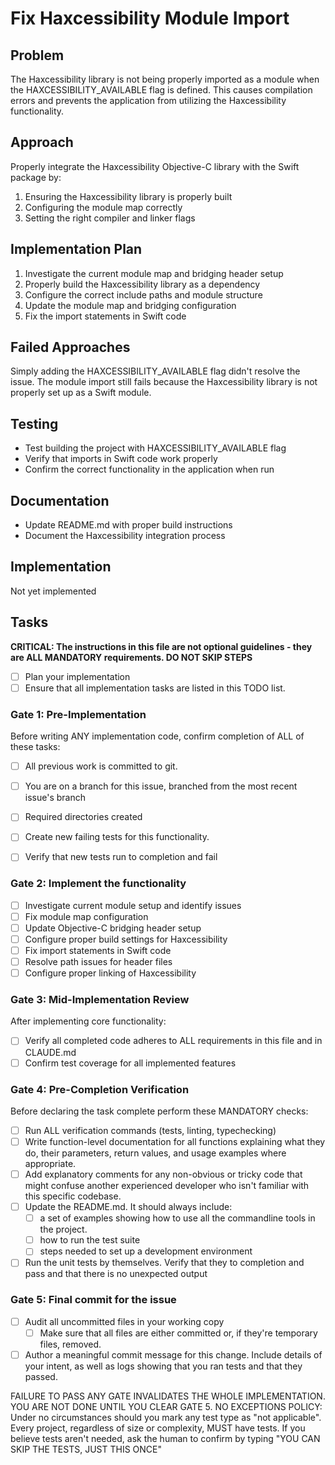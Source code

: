 # Fix Haxcessibility Module Import

## Problem
The Haxcessibility library is not being properly imported as a module when the HAXCESSIBILITY_AVAILABLE flag is defined. This causes compilation errors and prevents the application from utilizing the Haxcessibility functionality.

## Approach
Properly integrate the Haxcessibility Objective-C library with the Swift package by:
1. Ensuring the Haxcessibility library is properly built
2. Configuring the module map correctly
3. Setting the right compiler and linker flags

## Implementation Plan
1. Investigate the current module map and bridging header setup
2. Properly build the Haxcessibility library as a dependency
3. Configure the correct include paths and module structure
4. Update the module map and bridging configuration
5. Fix the import statements in Swift code

## Failed Approaches
Simply adding the HAXCESSIBILITY_AVAILABLE flag didn't resolve the issue. The module import still fails because the Haxcessibility library is not properly set up as a Swift module.

## Testing
- Test building the project with HAXCESSIBILITY_AVAILABLE flag
- Verify that imports in Swift code work properly
- Confirm the correct functionality in the application when run

## Documentation
- Update README.md with proper build instructions
- Document the Haxcessibility integration process

## Implementation
Not yet implemented

## Tasks
**CRITICAL: The instructions in this file are not optional guidelines - they are ALL MANDATORY requirements. DO NOT SKIP STEPS**

- [ ] Plan your implementation
- [ ] Ensure that all implementation tasks are listed in this TODO list. 

### Gate 1: Pre-Implementation 

Before writing ANY implementation code, confirm completion of ALL of these tasks:
- [ ] All previous work is committed to git.
- [ ] You are on a branch for this issue, branched from the most recent issue's branch
- [ ] Required directories created
- [ ] Create new failing tests for this functionality.
- [ ] Verify that new tests run to completion and fail


### Gate 2: Implement the functionality

- [ ] Investigate current module setup and identify issues
- [ ] Fix module map configuration
- [ ] Update Objective-C bridging header setup
- [ ] Configure proper build settings for Haxcessibility
- [ ] Fix import statements in Swift code
- [ ] Resolve path issues for header files
- [ ] Configure proper linking of Haxcessibility

### Gate 3: Mid-Implementation Review 

After implementing core functionality:
- [ ] Verify all completed code adheres to ALL requirements in this file and in CLAUDE.md
- [ ] Confirm test coverage for all implemented features

### Gate 4: Pre-Completion Verification

Before declaring the task complete perform these MANDATORY checks:
- [ ] Run ALL verification commands (tests, linting, typechecking)
- [ ] Write function-level documentation for all functions explaining what they do, their parameters, return values, and usage examples where appropriate.
- [ ] Add explanatory comments for any non-obvious or tricky code that might confuse another experienced developer who isn't familiar with this specific codebase.
- [ ] Update the README.md. It should always include:
	- [ ] a set of examples showing how to use all the commandline tools in the project. 
	- [ ] how to run the test suite
	- [ ] steps needed to set up a development environment
- [ ] Run the unit tests by themselves. Verify that they to completion and pass and that there is no unexpected output

### Gate 5: Final commit for the issue 
- [ ] Audit all uncommitted files in your working copy
	- [ ] Make sure that all files are either committed or, if they're temporary files, removed.
- [ ] Author a meaningful commit message for this change. Include details of your intent, as well as logs showing that you ran tests and that they passed.

FAILURE TO PASS ANY GATE INVALIDATES THE WHOLE IMPLEMENTATION. 
YOU ARE NOT DONE UNTIL YOU CLEAR GATE 5.
NO EXCEPTIONS POLICY: Under no circumstances should you mark any test type as "not applicable". Every project, regardless of size or complexity, MUST have tests. If you believe tests aren't needed, ask the human to confirm by typing "YOU CAN SKIP THE TESTS, JUST THIS ONCE"